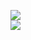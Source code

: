 [![](https://img.shields.io/badge/Made%20With-Github%20Spray-lightgrey.svg?style=for-the-badge&logo=github)](https://github.com/Annihil/github-spray#54)  
[![](https://i.imgur.com/2DrTn0Z.gif)](https://github.com/Annihil/github-spray)